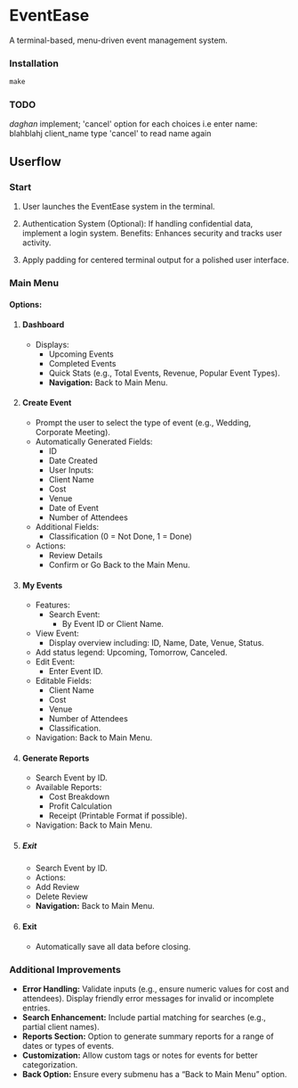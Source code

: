 # EventEase
A terminal-based, menu-driven event management system. 

### Installation
```makefile
make
```
### TODO
*daghan*
implement; 'cancel' option for each choices
i.e enter name: blahblahj
client_name
type 'cancel' to read name again


## Userflow

### Start
1. User launches the EventEase system in the terminal.

2. Authentication System (Optional):
If handling confidential data, implement a login system.
Benefits: Enhances security and tracks user activity.
3. Apply padding for centered terminal output for a polished user interface.

### Main Menu
#### Options:
1. #### Dashboard
    - Displays:
        - Upcoming Events
        - Completed Events
        - Quick Stats (e.g., Total Events, Revenue, Popular Event Types).
        - **Navigation:** Back to Main Menu.
2. #### Create Event
    - Prompt the user to select the type of event (e.g., Wedding, Corporate Meeting).
    - Automatically Generated Fields:
        - ID
        - Date Created
        - User Inputs:
        - Client Name
        - Cost
        - Venue
        - Date of Event
        - Number of Attendees
    - Additional Fields:
        - Classification (0 = Not Done, 1 = Done)
    - Actions:
        - Review Details
        - Confirm or Go Back to the Main Menu.
3. ####  My Events
    - Features:
        - Search Event:
            - By Event ID or Client Name.
    - View Event:
        - Display overview including: ID, Name, Date, Venue, Status.
    - Add status legend: Upcoming, Tomorrow, Canceled.
    - Edit Event:
        - Enter Event ID.
    - Editable Fields:
        - Client Name
        - Cost
        - Venue
        - Number of Attendees
        - Classification.
    - Navigation: Back to Main Menu.
4. #### Generate Reports 
    - Search Event by ID.
    - Available Reports:
        - Cost Breakdown
        - Profit Calculation
        - Receipt (Printable Format if possible).
    - Navigation: Back to Main Menu.
5. ##### Exit
    - Search Event by ID.
    - Actions:
    - Add Review
    - Delete Review
    - **Navigation:** Back to Main Menu.
6. #### Exit
    - Automatically save all data before closing.

### Additional Improvements
- **Error Handling:**
Validate inputs (e.g., ensure numeric values for cost and attendees).
Display friendly error messages for invalid or incomplete entries.
- **Search Enhancement:**
Include partial matching for searches (e.g., partial client names).
- **Reports Section:**
Option to generate summary reports for a range of dates or types of events.
- **Customization:**
Allow custom tags or notes for events for better categorization.
- **Back Option:**
Ensure every submenu has a “Back to Main Menu” option.
